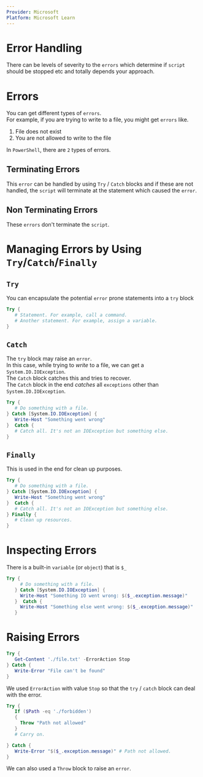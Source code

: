 ```yaml
---
Provider: Microsoft
Platform: Microsoft Learn
---
```


# Error Handling
There can be levels of severity to the `errors` which determine if `script` should be stopped etc and totally depends your approach.

# Errors
You can get different types of `errors`.  
For example, if you are trying to write to a file, you might get `errors` like.
1. File does not exist
2. You are not allowed to write to the file

In `PowerShell`, there are `2` types of errors.

## Terminating Errors
This `error` can be handled by using `Try` / `Catch` blocks and if these are not handled, the `script` will terminate at the statement which caused the `error`.

## Non Terminating Errors
These `errors` don't terminate the `script`.

# Managing Errors by Using `Try`/`Catch`/`Finally`
## `Try`
You can encapsulate the potential `error` prone statements into a `try` block

```PowerShell
Try {
   # Statement. For example, call a command.
   # Another statement. For example, assign a variable.
}
```

## `Catch`
The `try` block may raise an `error`.  
In this case, while trying to _write_ to a file, we can get a `System.IO.IOException`.  
The `Catch` block catches this and tries to recover.  
The `Catch` block in the end _catches_ all `exceptions` other than `System.IO.IOException`.

```PowerShell
Try {
   # Do something with a file.
} Catch [System.IO.IOException] {
   Write-Host "Something went wrong"
}  Catch {
   # Catch all. It's not an IOException but something else.
}
```

## `Finally`
This is used in the end for clean up purposes.

```PowerShell
Try {
   # Do something with a file.
} Catch [System.IO.IOException] {
   Write-Host "Something went wrong"
}  Catch {
   # Catch all. It's not an IOException but something else.
} Finally {
   # Clean up resources.
}
```

# Inspecting Errors
There is a built-in `variable` (or `object`) that is `$_`

```PowerShell
Try {
     # Do something with a file.
   } Catch [System.IO.IOException] {
     Write-Host "Something IO went wrong: $($_.exception.message)"
   }  Catch {
     Write-Host "Something else went wrong: $($_.exception.message)"
   }
```

# Raising Errors

```PowerShell
Try {
   Get-Content './file.txt' -ErrorAction Stop
} Catch {
   Write-Error "File can't be found"
}
```

 We used `ErrorAction` with value `Stop` so that the `try` / `catch` block can deal with the error.

```PowerShell
Try {
   If ($Path -eq './forbidden') 
   {
     Throw "Path not allowed"
   }
   # Carry on.

} Catch {
   Write-Error "$($_.exception.message)" # Path not allowed.
}
```

We can also used a `Throw` block to raise an `error`.
